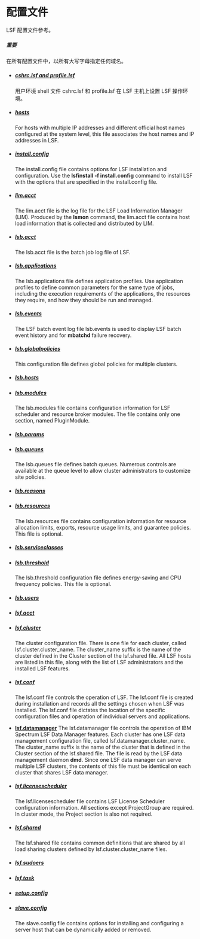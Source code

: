 # 配置文件

LSF 配置文件参考。

##### 重要

在所有配置文件中，以所有大写字母指定任何域名。

- ##### **[cshrc.lsf and profile.lsf](https://www.ibm.com/support/knowledgecenter/SSWRJV_10.1.0/lsf_config_ref/cshrc.lsf.5.html?view=kc)**

  用户环境 shell 文件 cshrc.lsf 和 profile.lsf 在 LSF 主机上设置 LSF 操作环境。

- ##### **[hosts](https://www.ibm.com/support/knowledgecenter/SSWRJV_10.1.0/lsf_config_ref/hosts.5.html?view=kc)**

  For hosts with multiple IP addresses and different official host names configured at the system level, this file associates the host names and IP addresses in LSF.

- ##### **[install.config](https://www.ibm.com/support/knowledgecenter/SSWRJV_10.1.0/lsf_config_ref/install.config.5.html?view=kc)**

  The install.config file contains options for LSF installation and configuration. Use the **lsfinstall -f install.config** command to install LSF with the options that are specified in the install.config file.

- ##### **[lim.acct](https://www.ibm.com/support/knowledgecenter/SSWRJV_10.1.0/lsf_config_ref/lim.acct.5.html?view=kc)**

  The lim.acct file is the log file for the LSF Load Information Manager (LIM). Produced by the **lsmon** command, the lim.acct file contains host load information that is collected and distributed by LIM.

- ##### **[lsb.acct](https://www.ibm.com/support/knowledgecenter/SSWRJV_10.1.0/lsf_config_ref/lsb.acct.5.html?view=kc)**

  The lsb.acct file is the batch job log file of LSF.

- ##### **[lsb.applications](https://www.ibm.com/support/knowledgecenter/SSWRJV_10.1.0/lsf_config_ref/lsb.applications.5.html?view=kc)**

  The lsb.applications file defines application profiles. Use application profiles to define common parameters for the same type of jobs, including the execution requirements of the applications, the resources they require, and how they should be run and managed.

- ##### **[lsb.events](https://www.ibm.com/support/knowledgecenter/SSWRJV_10.1.0/lsf_config_ref/lsb.events.5.html?view=kc)**

  The LSF batch event log file lsb.events is used to display LSF batch event history and for **mbatchd** failure recovery.

- ##### **[lsb.globalpolicies](https://www.ibm.com/support/knowledgecenter/SSWRJV_10.1.0/lsf_config_ref/lsb.globalpolicies.5.html?view=kc)**

  This configuration file defines global policies for multiple clusters.

- ##### **[lsb.hosts](https://www.ibm.com/support/knowledgecenter/SSWRJV_10.1.0/lsf_config_ref/lsb.hosts.5.html?view=kc)**

- ##### **[lsb.modules](https://www.ibm.com/support/knowledgecenter/SSWRJV_10.1.0/lsf_config_ref/lsb.modules.5.html?view=kc)**

  The lsb.modules file contains configuration information for LSF scheduler and resource broker modules. The file contains only one section, named PluginModule.

- ##### **[lsb.params](https://www.ibm.com/support/knowledgecenter/SSWRJV_10.1.0/lsf_config_ref/lsb.params.5.html?view=kc)**

- ##### **[lsb.queues](https://www.ibm.com/support/knowledgecenter/SSWRJV_10.1.0/lsf_config_ref/lsb.queues.5.html?view=kc)**

  The lsb.queues file defines batch queues. Numerous controls are available at the queue level to allow cluster administrators to customize site policies.

- ##### **[lsb.reasons](https://www.ibm.com/support/knowledgecenter/SSWRJV_10.1.0/lsf_config_ref/lsb.reasons.5.html?view=kc)**

- ##### **[lsb.resources](https://www.ibm.com/support/knowledgecenter/SSWRJV_10.1.0/lsf_config_ref/lsb.resources.5.html?view=kc)**

  The lsb.resources file contains configuration information for resource allocation limits, exports, resource usage limits, and guarantee policies. This file is optional.

- ##### **[lsb.serviceclasses](https://www.ibm.com/support/knowledgecenter/SSWRJV_10.1.0/lsf_config_ref/lsb.serviceclasses.5.html?view=kc)**

- ##### **[lsb.threshold](https://www.ibm.com/support/knowledgecenter/SSWRJV_10.1.0/lsf_config_ref/lsb.threshold.5.html?view=kc)**

  The lsb.threshold configuration file defines energy-saving and CPU frequency policies. This file is optional.

- ##### **[lsb.users](https://www.ibm.com/support/knowledgecenter/SSWRJV_10.1.0/lsf_config_ref/lsb.users.5.html?view=kc)**

- ##### **[lsf.acct](https://www.ibm.com/support/knowledgecenter/SSWRJV_10.1.0/lsf_config_ref/lsf.acct.5.html?view=kc)**

- ##### **[lsf.cluster](https://www.ibm.com/support/knowledgecenter/SSWRJV_10.1.0/lsf_config_ref/lsf.cluster.5.html?view=kc)**

  The cluster configuration file. There is one file for each cluster, called lsf.cluster.cluster_name. The cluster_name suffix is the name of the cluster defined in the Cluster section of the lsf.shared file. All LSF hosts are listed in this file, along with the list of LSF administrators and the installed LSF features.

- ##### **[lsf.conf](https://www.ibm.com/support/knowledgecenter/SSWRJV_10.1.0/lsf_config_ref/lsf.conf.5.html?view=kc)**

  The lsf.conf file controls the operation of LSF. The lsf.conf file is created during installation and records all the settings chosen when LSF was installed. The lsf.conf file dictates the location of the specific configuration files and operation of individual servers and applications.

- **[lsf.datamanager](https://www.ibm.com/support/knowledgecenter/SSWRJV_10.1.0/lsf_config_ref/lsf.datamanager.5.html?view=kc)**
  The lsf.datamanager file controls the operation of IBM Spectrum LSF Data Manager features. Each cluster has one LSF data management configuration file, called lsf.datamanager.cluster_name. The cluster_name suffix is the name of the cluster that is defined in the Cluster section of the lsf.shared file. The file is read by the LSF data management daemon **dmd**. Since one LSF data manager can serve multiple LSF clusters, the contents of this file must be identical on each cluster that shares LSF data manager.

- ##### **[lsf.licensescheduler](https://www.ibm.com/support/knowledgecenter/SSWRJV_10.1.0/lsf_config_ref/lsf.licensescheduler.5.html?view=kc)**

  The lsf.licensescheduler file contains LSF License Scheduler configuration information. All sections except ProjectGroup are required. In cluster mode, the Project section is also not required.

- ##### **[lsf.shared](https://www.ibm.com/support/knowledgecenter/SSWRJV_10.1.0/lsf_config_ref/lsf.shared.5.html?view=kc)**

  The lsf.shared file contains common definitions that are shared by all load sharing clusters defined by lsf.cluster.cluster_name files.

- ##### **[lsf.sudoers](https://www.ibm.com/support/knowledgecenter/SSWRJV_10.1.0/lsf_config_ref/lsf.sudoers.5.html?view=kc)**

- ##### **[lsf.task](https://www.ibm.com/support/knowledgecenter/SSWRJV_10.1.0/lsf_config_ref/lsf.task.5.html?view=kc)**

- ##### **[setup.config](https://www.ibm.com/support/knowledgecenter/SSWRJV_10.1.0/lsf_config_ref/setup.config.5.html?view=kc)**

- ##### **[slave.config](https://www.ibm.com/support/knowledgecenter/SSWRJV_10.1.0/lsf_config_ref/slave.config.5.html?view=kc)**

  The slave.config file contains options for installing and configuring a server host that can be dynamically added or removed.